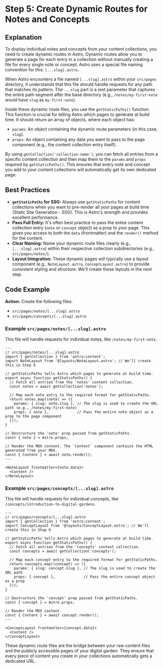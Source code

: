 # Step 5: Create Dynamic Routes for Notes and Concepts

## Explanation

To display individual notes and concepts from your content collections, you need to create dynamic routes in Astro. Dynamic routes allow you to generate a page for each entry in a collection without manually creating a file for every single note or concept. Astro uses a special file naming convention for this: `[...slug].astro`.

When Astro encounters a file named `[...slug].astro` within your `src/pages` directory, it understands that this file should handle requests for any path that matches its pattern. The `...slug` part is a rest parameter that captures the entire path segment after the base directory (e.g., `/notes/my-first-note` would have `slug` as `my-first-note`).

Inside these dynamic route files, you use the `getStaticPaths()` function. This function is crucial for telling Astro which pages to generate at build time. It should return an array of objects, where each object has:

*   `params`: An object containing the dynamic route parameters (in this case, `slug`).
*   `props`: An object containing any data you want to pass to the page component (e.g., the content collection entry itself).

By using `getCollection('collection-name')`, you can fetch all entries from a specific content collection and then map them to the `params` and `props` required by `getStaticPaths()`. This ensures that every note and concept you add to your content collections will automatically get its own dedicated page.

## Best Practices

*   **`getStaticPaths` for SSG:** Always use `getStaticPaths` for content collections when you want to pre-render all your pages at build time (Static Site Generation - SSG). This is Astro's strength and provides excellent performance.
*   **Pass Full Entry:** It's often best practice to pass the entire content collection entry (`note` or `concept` object) as a prop to your page. This gives you access to both the `data` (frontmatter) and the `render()` method for the content.
*   **Clear Naming:** Name your dynamic route files clearly (e.g., `[...slug].astro`) within their respective collection subdirectories (e.g., `src/pages/notes/`).
*   **Layout Integration:** These dynamic pages will typically use a layout component (e.g., `NoteLayout.astro`, `ConceptLayout.astro`) to provide consistent styling and structure. We'll create these layouts in the next step.

## Code Example

**Action:** Create the following files:

*   `src/pages/notes/[...slug].astro`
*   `src/pages/concepts/[...slug].astro`

### Example `src/pages/notes/[...slug].astro`

This file will handle requests for individual notes, like `/notes/my-first-note`.

```astro
---
// src/pages/notes/[...slug].astro
import { getCollection } from 'astro:content';
import NoteLayout from '@layouts/NoteLayout.astro'; // We'll create this in Step 6

// getStaticPaths tells Astro which pages to generate at build time.
export async function getStaticPaths() {
  // Fetch all entries from the 'notes' content collection.
  const notes = await getCollection('notes');

  // Map each note entry to the required format for getStaticPaths.
  return notes.map((note) => ({
    params: { slug: note.slug }, // The slug is used to create the URL path (e.g., /notes/my-first-note)
    props: { note },             // Pass the entire note object as a prop to the page component
  }));
}

// Destructure the 'note' prop passed from getStaticPaths.
const { note } = Astro.props;

// Render the MDX content. The `Content` component contains the HTML generated from your MDX.
const { Content } = await note.render();
---

<NoteLayout frontmatter={note.data}>
  <Content />
</NoteLayout>
```

### Example `src/pages/concepts/[...slug].astro`

This file will handle requests for individual concepts, like `/concepts/introduction-to-digital-gardens`.

```astro
---
// src/pages/concepts/[...slug].astro
import { getCollection } from 'astro:content';
import ConceptLayout from '@layouts/ConceptLayout.astro'; // We'll create this in Step 6

// getStaticPaths tells Astro which pages to generate at build time.
export async function getStaticPaths() {
  // Fetch all entries from the 'concepts' content collection.
  const concepts = await getCollection('concepts');

  // Map each concept entry to the required format for getStaticPaths.
  return concepts.map((concept) => ({
    params: { slug: concept.slug }, // The slug is used to create the URL path
    props: { concept },             // Pass the entire concept object as a prop
  }));
}

// Destructure the 'concept' prop passed from getStaticPaths.
const { concept } = Astro.props;

// Render the MDX content.
const { Content } = await concept.render();
---

<ConceptLayout frontmatter={concept.data}>
  <Content />
</ConceptLayout>
```

These dynamic route files are the bridge between your raw content files and the publicly accessible pages of your digital garden. They ensure that every piece of content you create in your collections automatically gets a dedicated URL.